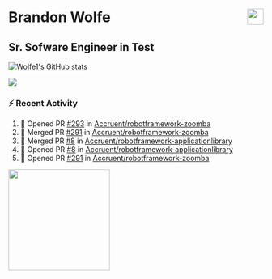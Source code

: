 Brandon Wolfe <a href="https://www.linkedin.com/in/brandon-wolfe1" target="_blank" rel="noreferrer"><img src="https://raw.githubusercontent.com/danielcranney/readme-generator/main/public/icons/socials/linkedin.svg" width="32" height="32" align="right"/></a>
==============================
Sr. Sofware Engineer in Test
-----------------------------

<p align="left"><a href="http://www.github.com/Wolfe1"><img src="https://github-readme-stats.vercel.app/api?username=Wolfe1&show_icons=true&hide=&count_private=true&title_color=0891b2&text_color=ffffff&icon_color=0891b2&bg_color=1c1917&hide_border=true&show_icons=true" alt="Wolfe1's GitHub stats" /></a></p>
<p align="left"><a href="http://www.github.com/Wolfe1"><img src="https://github-readme-streak-stats.herokuapp.com/?user=Wolfe1&stroke=ffffff&background=1c1917&ring=0891b2&fire=0891b2&currStreakNum=ffffff&currStreakLabel=0891b2&sideNums=ffffff&sideLabels=ffffff&dates=ffffff&hide_border=true" /></a></p>

### :zap: Recent Activity
<!--START_SECTION:activity-->
1. 💪 Opened PR [#293](https://github.com/Accruent/robotframework-zoomba/pull/293) in [Accruent/robotframework-zoomba](https://github.com/Accruent/robotframework-zoomba)
2. 🎉 Merged PR [#291](https://github.com/Accruent/robotframework-zoomba/pull/291) in [Accruent/robotframework-zoomba](https://github.com/Accruent/robotframework-zoomba)
3. 🎉 Merged PR [#8](https://github.com/Accruent/robotframework-applicationlibrary/pull/8) in [Accruent/robotframework-applicationlibrary](https://github.com/Accruent/robotframework-applicationlibrary)
4. 💪 Opened PR [#8](https://github.com/Accruent/robotframework-applicationlibrary/pull/8) in [Accruent/robotframework-applicationlibrary](https://github.com/Accruent/robotframework-applicationlibrary)
5. 💪 Opened PR [#291](https://github.com/Accruent/robotframework-zoomba/pull/291) in [Accruent/robotframework-zoomba](https://github.com/Accruent/robotframework-zoomba)
<!--END_SECTION:activity-->

<a href="https://www.buymeacoffee.com/wolfe"><img src="https://cdn.buymeacoffee.com/buttons/v2/default-yellow.png" width="200" /></a>

